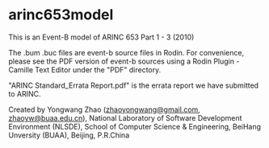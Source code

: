 # arinc653model
This is an Event-B model of ARINC 653 Part 1 - 3 (2010)

The .bum .buc files are event-b source files in Rodin.
For convenience, please see the PDF version of event-b sources using a Rodin Plugin - Camille Text Editor under the "PDF" directory. 

"ARINC Standard_Errata Report.pdf" is the errata report we have submitted to ARINC.

Created by Yongwang Zhao (zhaoyongwang@gmail.com, zhaoyw@buaa.edu.cn), 
National Laboratory of Software Development Environment (NLSDE), 
School of Computer Science & Engineering, BeiHang Unversity (BUAA), Beijing, P.R.China